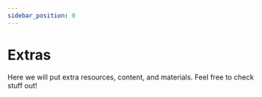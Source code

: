 ```yaml
---
sidebar_position: 0
---
```


# Extras

Here we will put extra resources, content, and materials. Feel free to check stuff out!